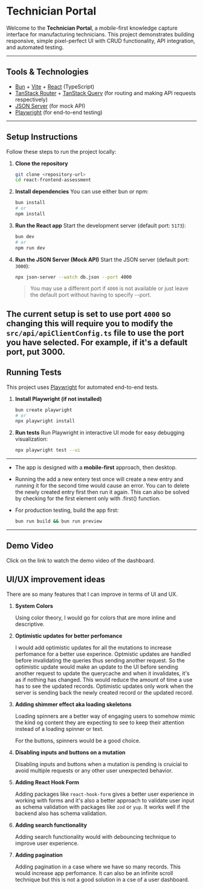 # Technician Portal

Welcome to the **Technician Portal**, a mobile-first knowledge capture interface for manufacturing technicians. This project demonstrates building responsive, simple pixel-perfect UI with CRUD functionality, API integration, and automated testing.

---

## Tools & Technologies

* [Bun](https://bun.sh/) + [Vite](https://vitejs.dev/) + [React](https://react.dev/) (TypeScript)
* [TanStack Router](https://tanstack.com/router/latest) + [TanStack Query](https://tanstack.com/query/latest) (for routing and making API requests respectively)
* [JSON Server](https://github.com/typicode/json-server) (for mock API)
* [Playwright](https://playwright.dev/) (for end-to-end testing)

---

## Setup Instructions

Follow these steps to run the project locally:

1. **Clone the repository**

   ```bash
   git clone <repository-url>
   cd react-frontend-assessment
   ```

2. **Install dependencies**
   You can use either bun or npm:

   ```bash
   bun install
   # or
   npm install
   ```

3. **Run the React app**
   Start the development server (default port: `5173`):

   ```bash
   bun dev
   # or
   npm run dev
   ```

4. **Run the JSON Server (Mock API)**
   Start the JSON server (default port: `3000`):

   ```bash
   npx json-server --watch db.json --port 4000
   ```

   > You may use a different port if `4000` is not available or just leave the default port without having to specify --port.

  The current setup is set to use port `4000` so changing this will require you to modify the `src/api/apiClientConfig.ts` file to use the port you have selected. For example, if it's a default port, put 3000.
---

## Running Tests

This project uses [Playwright](https://playwright.dev/) for automated end-to-end tests.

1. **Install Playwright (if not installed)**

   ```bash
   bun create playwright
   # or
   npx playwright install
   ```

2. **Run tests**
   Run Playwright in interactive UI mode for easy debugging visualization:

   ```bash
   npx playwright test --ui
   ```
---

* The app is designed with a **mobile-first** approach, then desktop.
* Running the add a new entery test once will create a new entry and running it for the second time would cause an error. You can to delete the newly created entry first then run it again. This can also be solved by checking for the first element only with .first() function.
* For production testing, build the app first:

  ```bash
  bun run build && bun run preview
  ```

---

## Demo Video

Click on the link to watch the demo video of the dashboard.

## UI/UX improvement ideas

There are so many features that I can improve in terms of UI and UX.

1. **System Colors**

    Using color theory, I would go for colors that are more inline and descriptive.

2. **Optimistic updates for better perfomance**

    I would add optimistic updates for all the mutations to increase perfomance for a better use experince. Optmistic updates are handled before invalidating the queries thus sending another request. So the optimistic update would make an update to the UI before sending another request to update the querycache and when it invalidates, it's as if nothing has changed. This would reduce the amount of time a use has to see the updated records. Optimistic updates only work when the server is sending back the newly created record or the updated record.

3. **Adding shimmer effect aka loading skeletons**
    
    Loading spinners are a better way of engaging users to somehow mimic the kind og content they are expecting to see to keep their attention instead of a loading spinner or text.

    For the buttons, spinners would be a good choice.

4. **Disabling inputs and buttons on a mutation**

    Disabling inputs and buttons when a mutation is pending is cruicial to avoid multiple requests or any other user unexpected behavior.

5. **Adding React Hook Form**

    Adding packages like `react-hook-form` gives a better user experience in working with forms and it's also a better approach to validate user input as schema validation  with packages like `zod` or `yup`. It works well if the backend also has schema validation.

6. **Adding search functionality**

    Adding search functionality would with debouncing technique to improve user experience.

7. **Adding pagination**

    Adding pagination in a case where we have so many records. This would increase app perfomance. It can also be an infinite scroll technique but this is not a good solution in a cse of a user dashboard.